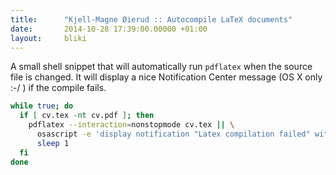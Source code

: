```yaml
---
title:      "Kjell-Magne Øierud :: Autocompile LaTeX documents"
date:       2014-10-28 17:39:00.00000 +01:00
layout:     bliki
---
```


A small shell snippet that will automatically run `pdflatex` when the source file is changed. It will display a nice Notification Center message (OS X only :-/ ) if the compile fails.

```sh
while true; do
  if [ cv.tex -nt cv.pdf ]; then
    pdflatex --interaction=nonstopmode cv.tex || \
      osascript -e 'display notification "Latex compilation failed" with title "ERROR"'
      sleep 1
  fi
done
```
